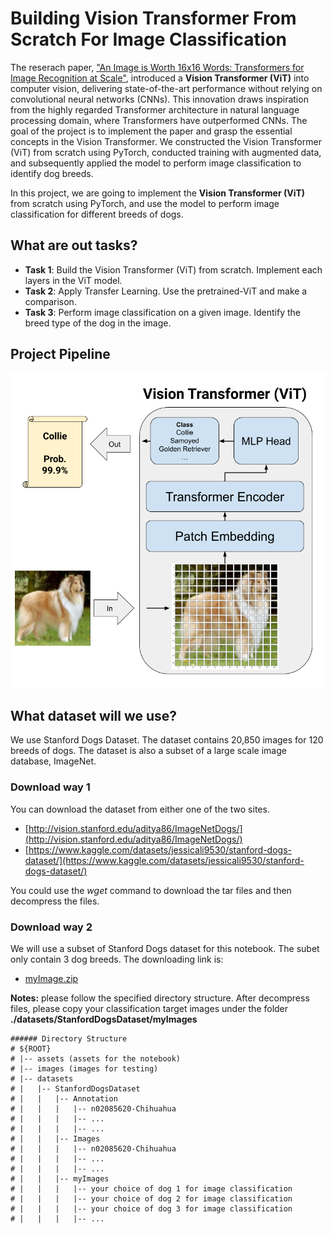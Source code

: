 # Building Vision Transformer From Scratch For Image Classification
The reserach paper, ["An Image is Worth 16x16 Words: Transformers for Image Recognition at Scale"](https://arxiv.org/abs/2010.11929), introduced a **Vision Transformer (ViT)** into computer vision, delivering state-of-the-art performance without relying on convolutional neural networks (CNNs). This innovation draws inspiration from the highly regarded Transformer architecture in natural language processing domain, where Transformers have outperformed CNNs. The goal of the project is to implement the paper and grasp the essential concepts in the Vision Transformer. We constructed the Vision Transformer (ViT) from scratch using PyTorch, conducted training with augmented data, and subsequently applied the model to perform image classification to identify dog breeds.

In this project, we are going to implement the **Vision Transformer (ViT)** from scratch using PyTorch, and use the model to perform image classification for different breeds of dogs. 

## What are out tasks?
- **Task 1**: Build the Vision Transformer (ViT) from scratch. Implement each layers in the ViT model.
- **Task 2**: Apply Transfer Learning. Use the pretrained-ViT and make a comparison.
- **Task 3**: Perform image classification on a given image. Identify the breed type of the dog in the image.
  
## Project Pipeline
![Project Pipeline](assets/vig_dogs.png)

## What dataset will we use?
We use Stanford Dogs Dataset. The dataset contains 20,850 images for 120 breeds of dogs. The dataset is also a subset of a large scale image database, ImageNet.

### Download way 1
You can download the dataset from either one of the two sites.
- [http://vision.stanford.edu/aditya86/ImageNetDogs/](http://vision.stanford.edu/aditya86/ImageNetDogs/)
- [https://www.kaggle.com/datasets/jessicali9530/stanford-dogs-dataset/](https://www.kaggle.com/datasets/jessicali9530/stanford-dogs-dataset/)

You could use the *wget* command to download the tar files and then decompress the files. 

### Download way 2
We will use a subset of Stanford Dogs dataset for this notebook. The subet only contain 3 dog breeds. The downloading link is:
- [myImage.zip](https://github.com/patrick-yp-yu/vit_classification/blob/main/datasets/StanfordDogsDataset/myImages.zip)


**Notes:** please follow the specified directory structure. After decompress files, please copy your classification target images under the folder **./datasets/StanfordDogsDataset/myImages**

```
###### Directory Structure
# ${ROOT}  
# |-- assets (assets for the notebook)
# |-- images (images for testing)
# |-- datasets 
# |   |-- StanfordDogsDataset
# |   |   |-- Annotation
# |   |   |   |-- n02085620-Chihuahua
# |   |   |   |-- ...
# |   |   |   |-- ...
# |   |   |-- Images
# |   |   |   |-- n02085620-Chihuahua
# |   |   |   |-- ...
# |   |   |   |-- ...
# |   |   |-- myImages
# |   |   |   |-- your choice of dog 1 for image classification
# |   |   |   |-- your choice of dog 2 for image classification
# |   |   |   |-- your choice of dog 3 for image classification
# |   |   |   |-- ...
```
